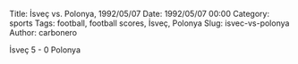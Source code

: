 Title: İsveç vs. Polonya, 1992/05/07
Date: 1992/05/07 00:00
Category: sports
Tags: football, football scores, İsveç, Polonya
Slug: isvec-vs-polonya
Author: carbonero


İsveç 5 - 0 Polonya
